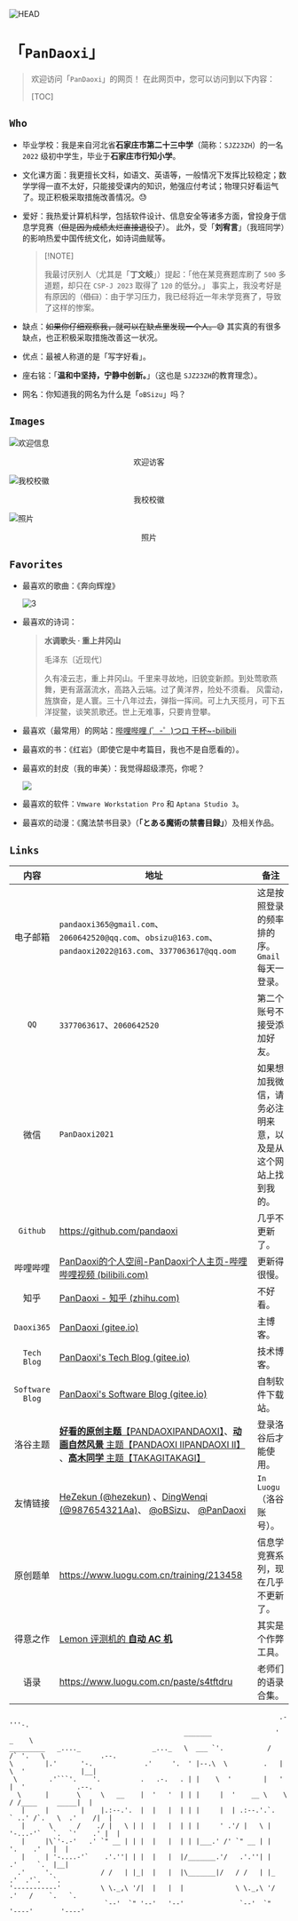 <img src="./head.png" alt="HEAD"  />

# 「$\texttt{PanDaoxi}$」

>   欢迎访问「$\texttt{PanDaoxi}$」的网页！
>   在此网页中，您可以访问到以下内容：
>
>   [TOC]



## $\texttt{Who}$

-   毕业学校：我是来自河北省**石家庄市第二十三中学**（简称：$\texttt{SJZ23ZH}$）的一名 $\texttt{2022}$ 级初中学生，毕业于**石家庄市行知小学**。

-   文化课方面：我更擅长文科，如语文、英语等，一般情况下发挥比较稳定；数学学得一直不太好，只能接受课内的知识，勉强应付考试；物理只好看运气了。现正积极采取措施改善情况。😓

-   爱好：我热爱计算机科学，包括软件设计、信息安全等诸多方面，曾投身于信息学竞赛（~~但是因为成绩太烂直接退役了~~）。
    此外，受「**刘宥言**」（我班同学）的影响热爱中国传统文化，如诗词曲赋等。

    >   [!NOTE]
    >
    >   我最讨厌别人（尤其是「**丁文岐**」）提起：「他在某竞赛题库刷了 $\texttt{500}$ 多道题，却只在 $\texttt{CSP-J 2023}$ 取得了 $\texttt{120}$ 的低分。」
    >   事实上，我没考好是有原因的（~~借口~~）：由于学习压力，我已经将近一年未学竞赛了，导致了这样的惨案。

-   缺点：~~如果你仔细观察我，就可以在缺点里发现一个人。~~😅
    其实真的有很多缺点，也正积极采取措施改善这一状况。

-   优点：最被人称道的是「写字好看」。

-   座右铭：「**温和中坚持，宁静中创新。**」（这也是 $\texttt{SJZ23ZH}$​ 的教育理念）。

-   网名：你知道我的网名为什么是「$\texttt{oBSizu}$」吗？

## $\texttt{Images}$

![欢迎信息](https://api.xecades.xyz/api?color=255%2C255%2C255%2C50&bg=0%2C0%2C0%2C100&date=2024-09-22&str=我的+15+岁生日&quote=✨+用心动脑，卓尔不群+✨&site=pandaoxi.github.io&bilibili=PanDaoxi&email=pandaoxi365@gmail.com&wechat=pandaoxi2021&luogu=PanDaoxi&qq=2060642520)
<center>欢迎访客</center>

![我校校徽](./2.png)

<center>我校校徽</center>

![照片](./1.jpg)
<center>照片</center>

## $\texttt{Favorites}$

-   最喜欢的歌曲：《奔向辉煌》

    ![3](./3.png)

-   最喜欢的诗词：

    >   **水调歌头 · 重上井冈山**
    >
    >   毛泽东〔近现代〕
    >
    >   久有凌云志，重上井冈山。千里来寻故地，旧貌变新颜。到处莺歌燕舞，更有潺潺流水，高路入云端。过了黄洋界，险处不须看。
    >   风雷动，旌旗奋，是人寰。三十八年过去，弹指一挥间。可上九天揽月，可下五洋捉鳖，谈笑凯歌还。世上无难事，只要肯登攀。

-   最喜欢（最常用）的网站：[哔哩哔哩 (゜-゜)つロ 干杯~-bilibili](https://www.bilibili.com/)

-   最喜欢的书：《红岩》（即使它是中考篇目，我也不是自愿看的）。

-   最喜欢的封皮（我的审美）：我觉得超级漂亮，你呢？

    ![](https://r1-ndr.ykt.cbern.com.cn/edu_product/esp/assets/68bd7681-6c8c-41e3-bd68-3e9ed36ccb46.pkg/thumbnails/1.png?x-bce-process=image/format,f_auto)

-   最喜欢的软件：$\texttt{Vmware Workstation Pro}$ 和 $\texttt{Aptana Studio 3}$。

-   最喜欢的动漫：《魔法禁书目录》（**「とある魔術の禁書目録」**）及相关作品。

## $\texttt{Links}$

|           内容           | 地址                                                         | 备注                                                         |
| :----------------------: | ------------------------------------------------------------ | ------------------------------------------------------------ |
|         电子邮箱         | `pandaoxi365@gmail.com`、`2060642520@qq.com`、`obsizu@163.com`、`pandaoxi2022@163.com`、`3377063617@qq.oom` | 这是按照登录的频率排的序。$\texttt{Gmail}$ 每天一登录。      |
|      $\texttt{QQ}$       | $\texttt{3377063617}$、$\texttt{2060642520}$                 | 第二个账号不接受添加好友。                                   |
|           微信           | $\texttt{PanDaoxi2021}$                                      | 如果想加我微信，请务必注明来意，以及是从这个网站上找到我的。 |
|    $\texttt{Github}$     | <https://github.com/pandaoxi>                                | 几乎不更新了。                                               |
|         哔哩哔哩         | [PanDaoxi的个人空间-PanDaoxi个人主页-哔哩哔哩视频 (bilibili.com)](https://space.bilibili.com/1016727711?spm_id_from=333.1007.0.0) | 更新得很慢。                                                 |
|           知乎           | [PanDaoxi - 知乎 (zhihu.com)](https://www.zhihu.com/people/pandaoxi) | 不好看。                                                     |
|   $\texttt{Daoxi365}$    | [PanDaoxi (gitee.io)](https://pandaoxi.gitee.io/)            | 主博客。                                                     |
|   $\texttt{Tech Blog}$   | [PanDaoxi's Tech Blog (gitee.io)](https://pandaoxi.gitee.io/tech-blog/) | 技术博客。                                                   |
| $\texttt{Software Blog}$ | [PanDaoxi's Software Blog (gitee.io)](https://pandaoxi.gitee.io/software/) | 自制软件下载站。                                             |
|         洛谷主题         | [**好看的原创主题**【PANDAOXIPANDAOXI】](https://www.luogu.com.cn/theme/design/102553)、[**动画自然风景** 主题【PANDAOXI IIPANDAOXI II】](https://www.luogu.com.cn/theme/design/102584) 、[**高木同学** 主题【TAKAGITAKAGI】](https://www.luogu.com.cn/theme/design/102543) | 登录洛谷后才能使用。                                         |
|         友情链接         | [HeZekun (@hezekun)](https://www.luogu.com.cn/user/726062) 、[DingWenqi (@987654321Aa)](https://www.luogu.com.cn/user/763026)、 [@oBSizu](https://www.luogu.com.cn/user/593395)、 [@PanDaoxi ](https://www.luogu.com.cn/user/593403) | $\texttt{In Luogu}$（洛谷账号）。                            |
|         原创题单         | <https://www.luogu.com.cn/training/213458>                   | 信息学竞赛系列，现在几乎不更新了。                           |
|         得意之作         | [Lemon 评测机的 **自动 AC 机**](https://pandaoxi.gitee.io/tech-blog/ji-yu-lemon-ping-ce-ruan-jian-de-zi-dong-ac-ji/) | 其实是个作弊工具。                                           |
|           语录           | https://www.luogu.com.cn/paste/s4tftdru                      | 老师们的语录合集。                                           |

```
                                                                    .-'''-.                      
                                            _______                '   _    \                    
_________   _...._                  _..._   \  ___ `'.           /   /` '.   \              .--. 
\        |.'      '-.             .'     '.  ' |--.\  \         .   |     \  '              |__| 
 \        .'```'.    '.          .   .-.   . | |    \  '        |   '      |  '             .--. 
  \      |       \     \   __    |  '   '  | | |     |  '    __ \    \     / /____     _____|  | 
   |     |        |    |.:--.'.  |  |   |  | | |     |  | .:--.'.`.   ` ..' /`.   \  .'    /|  | 
   |      \      /    ./ |   \ | |  |   |  | | |     ' .'/ |   \ |  '-...-'`   `.  `'    .' |  | 
   |     |\`'-.-'   .' `" __ | | |  |   |  | | |___.' /' `" __ | |               '.    .'   |  | 
   |     | '-....-'`    .'.''| | |  |   |  |/_______.'/   .'.''| |               .'     `.  |__| 
  .'     '.            / /   | |_|  |   |  |\_______|/   / /   | |_            .'  .'`.   `.     
'-----------'          \ \._,\ '/|  |   |  |             \ \._,\ '/          .'   /    `.   `.   
                        `--'  `" '--'   '--'              `--'  `"          '----'       '----'  

```

